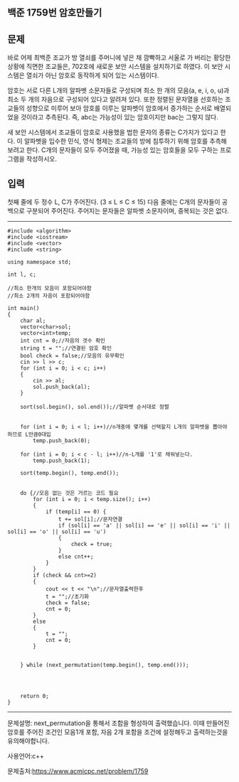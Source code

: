 ## 백준 1759번 암호만들기

## 문제

바로 어제 최백준 조교가 방 열쇠를 주머니에 넣은 채 깜빡하고 서울로 가 버리는 황당한 상황에 직면한 조교들은, 702호에 새로운 보안 시스템을 설치하기로 하였다. 이 보안 시스템은 열쇠가 아닌 암호로 동작하게 되어 있는 시스템이다.

암호는 서로 다른 L개의 알파벳 소문자들로 구성되며 최소 한 개의 모음(a, e, i, o, u)과 최소 두 개의 자음으로 구성되어 있다고 알려져 있다. 또한 정렬된 문자열을 선호하는 조교들의 성향으로 미루어 보아 암호를 이루는 알파벳이 암호에서 증가하는 순서로 배열되었을 것이라고 추측된다. 즉, abc는 가능성이 있는 암호이지만 bac는 그렇지 않다.

새 보안 시스템에서 조교들이 암호로 사용했을 법한 문자의 종류는 C가지가 있다고 한다. 이 알파벳을 입수한 민식, 영식 형제는 조교들의 방에 침투하기 위해 암호를 추측해 보려고 한다. C개의 문자들이 모두 주어졌을 때, 가능성 있는 암호들을 모두 구하는 프로그램을 작성하시오.

## 입력

첫째 줄에 두 정수 L, C가 주어진다. (3 ≤ L ≤ C ≤ 15) 다음 줄에는 C개의 문자들이 공백으로 구분되어 주어진다. 주어지는 문자들은 알파벳 소문자이며, 중복되는 것은 없다.

___

```
#include <algorithm>
#include <iostream>
#include <vector>
#include <string>

using namespace std;

int l, c;

//최소 한개의 모음이 포함되어야함
//최소 2개의 자음이 포함되어야함

int main()
{
	char al;
	vector<char>sol;
	vector<int>temp;
	int cnt = 0;//자음의 갯수 확인
	string t = "";//연결된 암호 확인
	bool check = false;//모음의 유무확인
	cin >> l >> c;
	for (int i = 0; i < c; i++)
	{
		cin >> al;
		sol.push_back(al);
	}

	sort(sol.begin(), sol.end());//알파벳 순서대로 정렬


	for (int i = 0; i < l; i++)//n개중에 몇개를 선택할지 L개의 알파벳을 뽑아야하므로 L만큼0대입 
		temp.push_back(0);

	for (int i = 0; i < c - l; i++)//n-L개를 '1'로 채워넣는다.
		temp.push_back(1);

	sort(temp.begin(), temp.end());


	do {//모음 없는 것은 거르는 코드 필요 
		for (int i = 0; i < temp.size(); i++)
		{
			if (temp[i] == 0) {
				t += sol[i];//문자연결
				if (sol[i] == 'a' || sol[i] == 'e' || sol[i] == 'i' || sol[i] == 'o' || sol[i] == 'u')
				{
					check = true;
				}
				else cnt++;
			}
		}
		if (check && cnt>=2)
		{
			cout << t << "\n";//문자열출력한후
			t = "";//초기화
			check = false;
			cnt = 0;
		}
		else
		{
			t = "";
			cnt = 0;
		}

		
	} while (next_permutation(temp.begin(), temp.end()));




	return 0;
}
```

___

문제설명: next_permutation을 통해서 조합을 형성하여 출력했습니다. 이때 만들어진 암호를 주어진 조건인 모음1개 포함, 자음 2개 포함을 조건에 설정해두고 출력하는것을 유의해야합니다.



사용언어:c++

문제출처:https://www.acmicpc.net/problem/1759